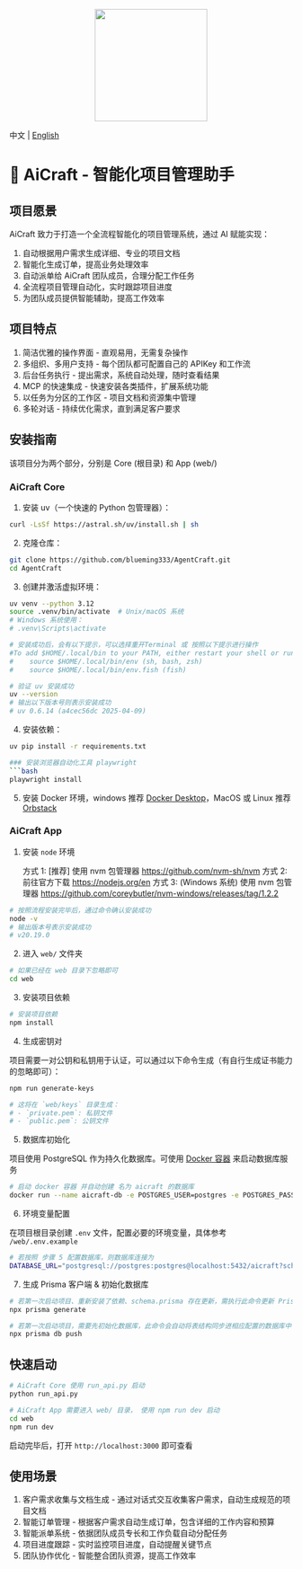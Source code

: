 <p align="center">
  <img src="assets/logo.jpg" width="200"/>
</p>

中文 | [English](README-en.md)

# 🎉 AiCraft - 智能化项目管理助手

## 项目愿景

AiCraft 致力于打造一个全流程智能化的项目管理系统，通过 AI 赋能实现：

1. 自动根据用户需求生成详细、专业的项目文档
2. 智能化生成订单，提高业务处理效率
3. 自动派单给 AiCraft 团队成员，合理分配工作任务
4. 全流程项目管理自动化，实时跟踪项目进度
5. 为团队成员提供智能辅助，提高工作效率

## 项目特点

1. 简洁优雅的操作界面 - 直观易用，无需复杂操作
2. 多组织、多用户支持 - 每个团队都可配置自己的 APIKey 和工作流
3. 后台任务执行 - 提出需求，系统自动处理，随时查看结果
4. MCP 的快速集成 - 快速安装各类插件，扩展系统功能
5. 以任务为分区的工作区 - 项目文档和资源集中管理
6. 多轮对话 - 持续优化需求，直到满足客户要求

## 安装指南

该项目分为两个部分，分别是 Core (根目录) 和 App (web/)

### AiCraft Core

1. 安装 uv（一个快速的 Python 包管理器）：

```bash
curl -LsSf https://astral.sh/uv/install.sh | sh
```

2. 克隆仓库：

```bash
git clone https://github.com/blueming333/AgentCraft.git
cd AgentCraft
```

3. 创建并激活虚拟环境：

```bash
uv venv --python 3.12
source .venv/bin/activate  # Unix/macOS 系统
# Windows 系统使用：
# .venv\Scripts\activate

# 安装成功后，会有以下提示，可以选择重开Terminal 或 按照以下提示进行操作
#To add $HOME/.local/bin to your PATH, either restart your shell or run:
#    source $HOME/.local/bin/env (sh, bash, zsh)
#    source $HOME/.local/bin/env.fish (fish)

# 验证 uv 安装成功
uv --version
# 输出以下版本号则表示安装成功
# uv 0.6.14 (a4cec56dc 2025-04-09)
```

4. 安装依赖：

````bash
uv pip install -r requirements.txt

### 安装浏览器自动化工具 playwright
```bash
playwright install
````

5. 安装 Docker 环境，windows 推荐 [Docker Desktop](https://www.docker.com/products/docker-desktop/)，MacOS 或 Linux 推荐 [Orbstack](https://orbstack.dev/download)

### AiCraft App

1. 安装 `node` 环境

   方式 1: [推荐] 使用 nvm 包管理器 https://github.com/nvm-sh/nvm
   方式 2: 前往官方下载 https://nodejs.org/en
   方式 3: (Windows 系统) 使用 nvm 包管理器 https://github.com/coreybutler/nvm-windows/releases/tag/1.2.2

```bash
# 按照流程安装完毕后，通过命令确认安装成功
node -v
# 输出版本号表示安装成功
# v20.19.0
```

2. 进入 `web/` 文件夹

```bash
# 如果已经在 web 目录下忽略即可
cd web
```

3. 安装项目依赖

```bash
# 安装项目依赖
npm install
```

4. 生成密钥对

项目需要一对公钥和私钥用于认证，可以通过以下命令生成（有自行生成证书能力的忽略即可）：

```bash
npm run generate-keys

# 这将在 `web/keys` 目录生成：
# - `private.pem`: 私钥文件
# - `public.pem`: 公钥文件
```

5. 数据库初始化

项目使用 PostgreSQL 作为持久化数据库。可使用 [Docker 容器](https://hub.docker.com/_/postgres) 来启动数据库服务

```bash
# 启动 docker 容器 并自动创建 名为 aicraft 的数据库
docker run --name aicraft-db -e POSTGRES_USER=postgres -e POSTGRES_PASSWORD=postgres -e POSTGRES_DB=aicraft -d -p 5432:5432 postgres
```

6. 环境变量配置

在项目根目录创建 `.env` 文件，配置必要的环境变量，具体参考 `/web/.env.example`

```bash
# 若按照 步骤 5 配置数据库，则数据库连接为
DATABASE_URL="postgresql://postgres:postgres@localhost:5432/aicraft?schema=public"
```

7. 生成 Prisma 客户端 & 初始化数据库

```bash
# 若第一次启动项目、重新安装了依赖、schema.prisma 存在更新，需执行此命令更新 Prisma Client
npx prisma generate

# 若第一次启动项目，需要先初始化数据库，此命令会自动将表结构同步进相应配置的数据库中
npx prisma db push
```

## 快速启动

```bash
# AiCraft Core 使用 run_api.py 启动
python run_api.py
```

```bash
# AiCraft App 需要进入 web/ 目录， 使用 npm run dev 启动
cd web
npm run dev
```

启动完毕后，打开 `http://localhost:3000` 即可查看

## 使用场景

1. 客户需求收集与文档生成 - 通过对话式交互收集客户需求，自动生成规范的项目文档
2. 智能订单管理 - 根据客户需求自动生成订单，包含详细的工作内容和预算
3. 智能派单系统 - 依据团队成员专长和工作负载自动分配任务
4. 项目进度跟踪 - 实时监控项目进度，自动提醒关键节点
5. 团队协作优化 - 智能整合团队资源，提高工作效率
